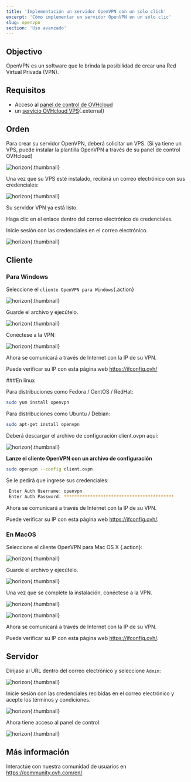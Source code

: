 ```yaml
---
title: 'Implementación un servidor OpenVPN con un solo click'
excerpt: 'Cómo implementar un servidor OpenVPN en un solo clic'
slug: openvpn
section: 'Uso avanzado'
---
```


## Objectivo

OpenVPN es un software que le brinda la posibilidad de crear una Red Virtual Privada (VPN).

## Requisitos

- Acceso al [panel de control de OVHcloud](https://ca.ovh.com/auth/?action=gotomanager&from=https://www.ovh.com/world/&ovhSubsidiary=ws)
- un [servicio OVHcloud VPS](https://www.ovh.com/world/es/vps/){.external}

## Orden

Para crear su servidor OpenVPN, deberá solicitar un VPS. (Si ya tiene un VPS, puede instalar la plantilla OpenVPN a través de su panel de control OVHcloud)

![horizon](images/OpenVPN.png){.thumbnail}

Una vez que su VPS esté instalado, recibirá un correo electrónico con sus credenciales:

![horizon](images/opencredent2.png){.thumbnail}

Su servidor VPN ya está listo.

Haga clic en el enlace dentro del correo electrónico de credenciales.

Inicie sesión con las credenciales en el correo electrónico.

![horizon](images/login_web.png){.thumbnail}

## Cliente

### Para Windows

Seleccione el `cliente OpenVPN para Windows`{.action}

![horizon](images/admin_or_client.png){.thumbnail}

Guarde el archivo y ejecútelo.

![horizon](images/connection_openvpn1.png){.thumbnail}

Conéctese a la VPN:

![horizon](images/login_screen.png){.thumbnail}

Ahora se comunicará a través de Internet con la IP de su VPN.

Puede verificar su IP con esta página web <https://ifconfig.ovh/>

###En linux

Para distribuciones como Fedora / CentOS / RedHat:

```sh
sudo yum install openvpn
```

Para distribuciones como Ubuntu / Debian:

```sh
sudo apt-get install openvpn
```

Deberá descargar el archivo de configuración client.ovpn aquí:

![horizon](images/client_ovpn.png){.thumbnail}

**Lanze el cliente OpenVPN con un archivo de configuración**

```sh
sudo openvpn --config client.ovpn
```

Se le pedirá que ingrese sus credenciales:

```sh
 Enter Auth Username: openvpn
 Enter Auth Password: ******************************************
```

Ahora se comunicará a través de Internet con la IP de su VPN.

Puede verificar su IP con esta página web <https://ifconfig.ovh/>.

### En MacOS

Seleccione el cliente OpenVPN para Mac OS X {.action}:

![horizon](images/admin_or_client.png){.thumbnail}

Guarde el archivo y ejecútelo.

![horizon](images/mac_installation.png){.thumbnail}

Una vez que se complete la instalación, conéctese a la VPN.

![horizon](images/login_screen_mac.png){.thumbnail}

![horizon](images/connection_openvpn_mac.png){.thumbnail}

Ahora se comunicará a través de Internet con la IP de su VPN.

Puede verificar su IP con esta página web <https://ifconfig.ovh/>.


## Servidor

Dirijase al URL dentro del correo electrónico y seleccione `Admin`:

![horizon](images/admin_or_client.png){.thumbnail}

Inicie sesión con las credenciales recibidas en el correo electrónico y acepte los términos y condiciones.

![horizon](images/openvpncredent.png){.thumbnail}

Ahora tiene acceso al panel de control:

![horizon](images/admin_panel.png){.thumbnail}


## Más información

Interactúe con nuestra comunidad de usuarios en <https://community.ovh.com/en/>
